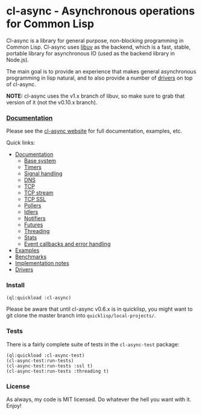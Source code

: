 cl-async - Asynchronous operations for Common Lisp
==================================================
Cl-async is a library for general purpose, non-blocking programming in Common
Lisp. Cl-async uses [libuv](http://docs.libuv.org/en/v1.x/) as the backend,
which is a fast, stable, portable library for asynchronous IO (used as the
backend library in Node.js).

The main goal is to provide an experience that makes general asynchronous 
programming in lisp natural, and to also provide a number of
[drivers](http://orthecreedence.github.io/cl-async/drivers) on top of cl-async.

__NOTE:__ cl-async uses the v1.x branch of libuv, so make sure to grab that
version of it (not the v0.10.x branch).

### [Documentation](http://orthecreedence.github.io/cl-async/documentation)
Please see the [cl-async website](http://orthecreedence.github.io/cl-async) for
full documentation, examples, etc.

Quick links:

- [Documentation](http://orthecreedence.github.io/cl-async/documentation)
  - [Base system](http://orthecreedence.github.io/cl-async/base)
  - [Timers](http://orthecreedence.github.io/cl-async/timers)
  - [Signal handling](http://orthecreedence.github.io/cl-async/signal-handling)
  - [DNS](http://orthecreedence.github.io/cl-async/dns)
  - [TCP](http://orthecreedence.github.io/cl-async/tcp)
  - [TCP stream](http://orthecreedence.github.io/cl-async/tcp-stream)
  - [TCP SSL](http://orthecreedence.github.io/cl-async/tcp-ssl)
  - [Pollers](http://orthecreedence.github.io/cl-async/pollers)
  - [Idlers](http://orthecreedence.github.io/cl-async/idlers)
  - [Notifiers](http://orthecreedence.github.io/cl-async/notifiers)
  - [Futures](http://orthecreedence.github.io/cl-async/future)
  - [Threading](http://orthecreedence.github.io/cl-async/threading)
  - [Stats](http://orthecreedence.github.io/cl-async/stats)
  - [Event callbacks and error handling](http://orthecreedence.github.io/cl-async/event-handling)
- [Examples](http://orthecreedence.github.io/cl-async/examples)
- [Benchmarks](http://orthecreedence.github.io/cl-async/benchmarks)
- [Implementation notes](http://orthecreedence.github.io/cl-async/implementation-notes)
- [Drivers](http://orthecreedence.github.io/cl-async/drivers)

### Install
```lisp
(ql:quickload :cl-async)
```

Please be aware that until cl-async v0.6.x is in quicklisp, you might want to
git clone the master branch into `quicklisp/local-projects/`.

### Tests
There is a fairly complete suite of tests in the `cl-async-test` package:

```common-lisp
(ql:quickload :cl-async-test)
(cl-async-test:run-tests)
(cl-async-test:run-tests :ssl t)
(cl-async-test:run-tests :threading t)
```

### License
As always, my code is MIT licensed. Do whatever the hell you want with it. Enjoy!

